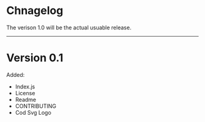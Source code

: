 # Chnagelog 

The verison 1.0 will be the actual usuable release.

---

# Version 0.1 

Added:
- Index.js
- License
- Readme
- CONTRIBUTING
- Cod Svg Logo
